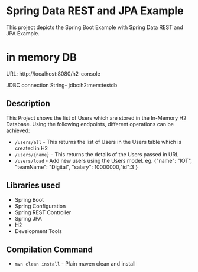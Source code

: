 # Spring Data REST and JPA Example
This project depicts the Spring Boot Example with Spring Data REST and JPA Example.

# in memory DB
URL: http://localhost:8080/h2-console

JDBC connection String- jdbc:h2:mem:testdb

## Description
This Project shows the list of Users which are stored in the In-Memory H2 Database. Using the following endpoints, different operations can be achieved:
- `/users/all` - This returns the list of Users in the Users table which is created in H2
- `/users/{name}` - This returns the details of the Users passed in URL
- `/users/load` - Add new users using the Users model. eg. {"name": "IOT", "teamName": "Digital", "salary": 10000000,"id":3 }

## Libraries used
- Spring Boot
- Spring Configuration
- Spring REST Controller
- Spring JPA
- H2
- Development Tools

## Compilation Command
- `mvn clean install` - Plain maven clean and install
